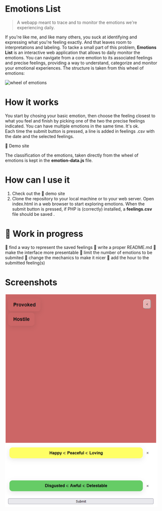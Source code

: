 # Emotions List
> A webapp meant to trace and to monitor the emotions we're experiencing daily.

If you're like me, and like many others, you suck at identifying and expressing what you're feeling exactly. And that leaves room to interpretations and labeling. To tacke a small part of this problem, **Emotions List** is an interactive web application that allows to daily monitor the emotions. You can navigate from a core emotion to its associated feelings and precise feelings, providing a way to understand, categorize and monitor your emotional experiences. The structure is taken from this wheel of emotions:

![wheel of emotions](https://upload.wikimedia.org/wikipedia/commons/thumb/6/6e/Emotions_wheel.png/484px-Emotions_wheel.png)

# How it works 

You start by chosing your basic emotion, then choose the feeling closest to what you feel and finish by picking one of the two the precise feelings indicated. You can have multiple emotions in the same time. It's ok.   
Each time the submit button is pressed, a line is added in feelings .csv with the date and the selected feelings. 
 
 :construction: Demo site
 
The classification of the emotions, taken directly from the wheel of emotions is kept in the **emotion-data.js** file. 

# How can I use it
1. Check out the :construction: demo site 
2. Clone the repository to your local machine or to your web server. Open index.html in a web browser to start exploring emotions.
When the submit button is pressed, if PHP is (correctly) installed, a **feelings.csv** file should be saved . 

#  :construction: Work in progress
🔲 find a way to represent the saved feelings 
🔲 write a proper README.md
🔲 make the interface more presentable
🔲 limit the number of emotions to be submited
🔲 change the mechanics to make it nicer
🔲 add the hour to the submitted feeling(s) 

# Screenshots  
![Screenshot](/Screenshots/Screenshot_general.png)
